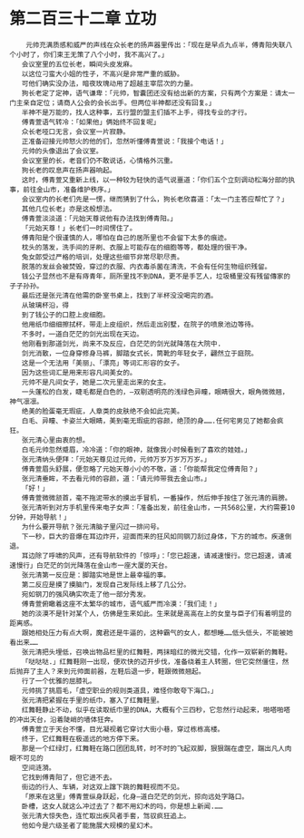 # 第二百三十二章 立功
        元帅充满质感和威严的声线在众长老的扬声器里传出：「现在是早点九点半，傅青阳失联八个小时了，你们束王无策了八个小时，我不高兴了。」
       会议室里的五位长老，瞬间头皮发麻。
       以这位刁蛮大小姐的性子，不高兴是非常严重的威胁。
       可他们确实没办法，暗夜玫瑰动用了超越主宰层次的力量。
       狗长老定了定神，语气谦卑：「元帅，智囊团还没有给出新的方案，只有两个方案是：请太一门主亲自定位；请商人公会的会长出手。但两位半神都还没有回复。」
       半神不是万能的，找人这种事，五行盟的盟主们插不上手，得找专业的才行。
       傅青萱语气转冷：「如果他」俩始终不回复呢」
       众长老哑口无言，会议室一片寂静。
       正准备迎接元帅怒火的他的们，忽然听懂傅青萱说：「我接个电话！」
       元帅的头像退出了会议室。
       会议室里的长，老音们仍不敢说话，心情格外沉重。
       狗长老的叹息声在扬声器响起。
       这时，傅青萱又重新上线，以一种较为轻快的语气说噩道：「你们五个立刻调动松海分部的执事，前往金山市，准备维护秩序。」
       会议室内的长老们先是一愣，继而猜到了什么，狗长老欣喜道：「太一门主答应帮忙了？」
       其他几位长老」亦是这般想法。
       傅青萱淡淡道：「元始天尊说他有办法找到傅青阳。」
       「元始天尊！」长老们一时间愣住了。
       傅青阳是个很谨慎的人，哪怕在自己的居所里也不会留下太多的痕迹。
       枕头的落发，洗手间的牙刷、衣服上可能存在的细胞等等，都处理的很干净。
       兔女郎受过严格的培训，处理这些细节非常尽职尽责。
       脱落的发丝会被焚毁，穿过的衣服、内衣毒杀菌在清洗，不会有任何生物组织残留。
       钱公子显然也不是有痔青年，厕所里找不到DNA，更不是手艺人，垃圾桶里没有残留傳家的子子孙孙。
       最后还是张元清在他需的卧室书桌上，找到了半杯没没喝完的酒。
       从玻璃杯沿，得
       到了钱公子的口腔上皮细胞。
       他用纸巾细细擦拭杯，带走上皮组织，然后走出别墅，在院子的喷泉池边等待。
       不多时，一道白茫茫的剑光出现在天边。
       他刚看到那道剑光，尚来不及反应，白茫茫的剑光就降落在大院中.
       剑光消散，一位身穿修身马裤，脚踏女式长，筒靴的年轻女子，翩然立于庭院。
       这是一个无法用「美丽」、「漂亮」等词汇形容的女子。
       因为这些词汇是用来形容凡间美女的。
       元帅不是凡间女子，她是二次元里走出来的女主。
       一头蓬松的白发，睫毛都是白色的，—双剔透明亮的浅绿色异瞳，眼睛很大，眼角微微翘，神气凛凛。
       绝美的脸蛋毫无瑕疵，人章类的皮肤绝不会如此完美。
       白毛、异瞳、卡姿兰大眼睛，美到毫无瑕疵的容颜，绝顶的身…….任何宅男见了她都会疯狂。
       张元清心里由衷的想。
       白毛元帅忽然蹙眉，冷冷道：「你的眼神，就像我小时候看到了喜欢的娃娃。」
       张元清纳头便拜：「元始天尊见过元帅，元帅万岁万岁万万岁。」
       傅青萱眉头舒展，便忽略了元始天尊小小的不敬，道：「你能帮我定位傅青阳？」
       张元清垂眸，不去看元帅的容颜，道：「请元帅带我去金山市。」
       「好！」
       傅青萱微微颔首，毫不拖泥带水的摸出手冒机，一番操作，然后伸手按住了张元清的肩膀。
       张元清听到对方手机里传来电子女声：「准备出发，前往金山市，一共568公里，大约需要10分钟，开始导航！」
       为什么要开导航？张元清脑子里闪过一排问号。
       下一秒，巨大的音爆在耳边炸开，迎面而来的狂风如同钢刀刮过身体，下方的城市。疾速倒退。
       耳边除了呼啸的风声，还有导航软件的「惊呼」：「您已超速，请减速慢行。您已超速，请减速慢行」白茫茫的剑光降落在金山市一座大厦的天台。
       张元清第一反应是：脚踏实地是世上最幸福的事。
       第二反应是摸了摸脑门，发现自己发际线上移了几公分。
       宛如钢刀的强风确实吹走了他一部分秀发。
       傅青萱俯瞰着这座不太繁华的城市，语气威严而冷漠：「我们走！」
       她的淡漠不是针对某个人，仿佛是生来如此。生来就是高高在上的女皇与臣子们有着明显的距离感。
       跟她相处压力有点大啊，魔君还是牛逼的，这种霸气的女人，都想睡……低头低头，不能被她看出来……
       张元清把头埋低，召唤出物品栏里的红舞鞋，两抹暗红的微光交错，化作一双崭新的舞鞋。
       「哒哒哒.」红舞鞋刚一出现，便欢快的迈开步伐，准备绕着主人转圈，但它突然僵住，然后抛弃了主人？来到元帅面前器，左鞋后退一步，鞋跟微微翘起。
       行了一个优雅的屈膝礼。
       元帅挑了挑眉毛，「虚空职业的规则类道具，难怪你敢夸下海口。」
       张元清把紧握在手里的纸巾，塞入了红舞鞋里。
       红舞鞋静止不动，似乎在读取纸巾里的DNA，大概有个三四秒，它忽然行动起来，啪嗒啪嗒的冲出天台，沿着陡峭的墙体狂奔。
       傅青萱立于天台不懂，目光凝视着它穿讨大街小巷，穿过栋栋高楼。
       终于，它红舞鞋在极遥远的地方停下来。
       那是一个红绿灯，红舞鞋在路口团团乱转，时不时的飞起双脚，狠狠踹在虚空，踹出凡人肉眼不可见的
       空间涟漪。
       它找到傅青阳了，但它进不去。
       街边的行人、车辆，对这双上蹿下跳的舞鞋视而不见。
       「原来在这里」傅青萱纵身跃起，化身—道白茫茫的剑光，掠向远处字路口。
       卧槽，这女人就这么冲过去了？都不用幻术的吗，你是想上新闻.……
       张元清大惊失色，连忙取出疾风者手套，驾驭疯狂追上。
       他如今是六级圣者了能施展大规模的星幻术。